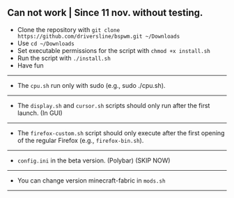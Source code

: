 Can not work | Since 11 nov. without testing.
---
- Clone the repository with `git clone https://github.com/driversline/bspwm.git ~/Downloads`
- Use `cd ~/Downloads`
- Set executable permissions for the script with `chmod +x install.sh`
- Run the script with `./install.sh`
- Have fun
---
- The `cpu.sh` run only with sudo (e.g., sudo ./cpu.sh).
---
- The `display.sh` and `cursor.sh` scripts should only run after the first launch. (In GUI)
---
- The `firefox-custom.sh` script should only execute after the first opening of the regular Firefox (e.g., `firefox-bin.sh`).
---
- `config.ini` in the beta version. (Polybar) (SKIP NOW)
---
- You can change version minecraft-fabric in `mods.sh`
---
